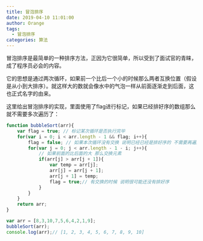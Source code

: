 ```yaml
---
title: 冒泡排序
date: 2019-04-10 11:01:00
author: Orange
tags:
  - 冒泡排序
categories: 算法
---
```


冒泡排序是最简单的一种排序方法，正因为它很简单，所以受到了面试官的青睐，成了程序员必会的内容。

它的思想是通过两次循环，如果前一个比后一个小的时候那么两者互换位置（假设是从小到大排序）。就这样大的数就会像水中的气泡一样从前面逐渐走到后面，这也正式名字的由来。

这里给出冒泡排序的实现，里面使用了flag进行标记，如果已经排好序的数组那么就不需要多次遍历了：

```JavaScript
function bubbleSort(arr){
    var flag = true; // 标记某次循环是否执行完毕
    for(var i = 0; i < arr.length - 1 && flag; i++){
        flag = false; // 如果本次循环没有交换 说明已经已经是排好序的 不需要再遍历了
        for(var j = 0; j < arr.length - 1 - i; j++){
            // 如果前面的比后面的大 那么交换元素
            if(arr[j] > arr[j + 1]){
                var temp = arr[j];
                arr[j] = arr[j + 1];
                arr[j + 1] = temp;
                flag = true;// 有交换的时候 说明很可能还没有排好序
            }
        }
    }
    return arr;
}

var arr = [8,3,10,7,5,6,4,2,1,9];
bubbleSort(arr);
console.log(arr);// [1, 2, 3, 4, 5, 6, 7, 8, 9, 10]
```
